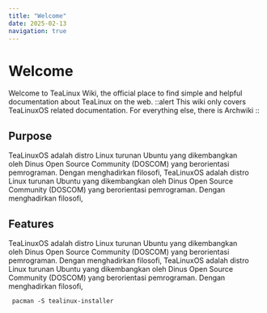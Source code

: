 ```yaml
---
title: "Welcome"
date: 2025-02-13
navigation: true
---
```


# Welcome

Welcome to TeaLinux Wiki, the official place to find simple and helpful documentation about TeaLinux on the web.
::alert
This wiki only covers TeaLinuxOS related documentation. For everything else, there is Archwiki
::

## Purpose

TeaLinuxOS adalah distro Linux turunan Ubuntu yang dikembangkan oleh Dinus Open Source Community (DOSCOM) yang berorientasi pemrograman. Dengan menghadirkan filosofi, TeaLinuxOS adalah distro Linux turunan Ubuntu yang dikembangkan oleh Dinus Open Source Community (DOSCOM) yang berorientasi pemrograman. Dengan menghadirkan filosofi,

## Features

TeaLinuxOS adalah distro Linux turunan Ubuntu yang dikembangkan oleh Dinus Open Source Community (DOSCOM) yang berorientasi pemrograman. Dengan menghadirkan filosofi, TeaLinuxOS adalah distro Linux turunan Ubuntu yang dikembangkan oleh Dinus Open Source Community (DOSCOM) yang berorientasi pemrograman. Dengan menghadirkan filosofi,

```
 pacman -S tealinux-installer
```
